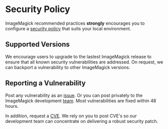 # Security Policy

ImageMagick recommended practices **strongly** encourages you to configure a [security policy](https://imagemagick.org/script/security-policy.php) that suits your local environment.

## Supported Versions

We encourage users to upgrade to the lastest ImageMagick release to ensure that all known security vulnerabilities are addressed.  On request, we can backport a vulnerability to other ImageMagick versions.

## Reporting a Vulnerability

Post any vulnerability as an [issue](https://github.com/ImageMagick/ImageMagick/issues). Or you can post privately to the ImageMagick development [team](https://imagemagick.org/script/contact.php). Most vulnerabilities are fixed within 48 hours.

In addition, request a [CVE](https://www.cve.org/ResourcesSupport/ReportRequest).  We rely on you to post CVE's so our development team can concentrate on delivering a robust security patch.
